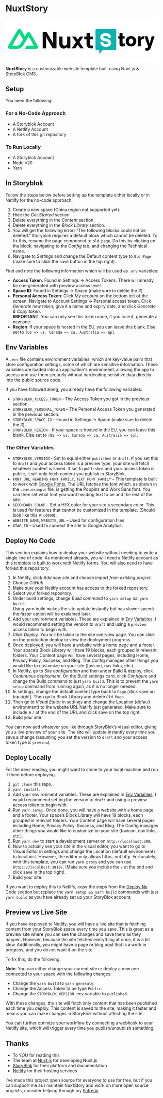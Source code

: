 # NuxtStory
![Image](public/nuxtstory.png)

**NuxtStory** is a customizable website template built using Nuxt.js & StoryBlok CMS.

## Setup

You need the following:

### For a No-Code Approach
- A Storyblok Account
- A Netlify Account
- A fork of this git repository

### To Run Locally
- A Storyblok Account
- Node v20
- Yarn

## In Storyblok

Follow the steps below before setting up the template either locally or in Netlify for the no-code approach.

1. Create a new space (China region not supported yet).
2. Hide the *Get Started* section.
3. Delete everything in the *Content* section.
4. Delete everything in the *Block Library* section.
5. You will get the following error: “The following blocks could not be deleted.” Storyblok requires a default block which cannot be deleted. To fix this, rename the page component to `old_page`. Do this by clicking on the block, navigating to the *Config* tab, and changing the Technical name.
6. Navigate to *Settings* and change the Default content type to `Old Page` (make sure to click the save button in the top right).

Find and note the following information which will be used as `.env` variables:

- **Access Token**: Found in Settings -> Access Tokens. There will already be one generated with preview access level.
- **Space ID**: Found in Settings -> Space (make sure to delete the #).
- **Personal Access Token**: Click *My account* on the bottom left of the screen. Navigate to Account Settings -> Personal access token. Click *Generate new token*, give it a name and expiry date, and click *Generate & Copy token*.  
  **IMPORTANT**: You can only see this token once, if you lose it, generate a new one.
- **Region**: If your space is hosted in the EU, you can leave this blank. Else set to `[US => us, Canada => ca, Australia => ap]`.

## Env Variables

A `.env` file contains environment variables, which are key-value pairs that store configuration settings, some of which are sensitive information. These variables are loaded into an application's environment, allowing the app to access and use them securely without hardcoding sensitive data directly into the public source code.

If you have followed along, you already have the following variables:

- `STORYBLOK_ACCESS_TOKEN` – The Access Token you got in the previous section.
- `STORYBLOK_PERSONAL_TOKEN` – The Personal Access Token you generated in the previous section.
- `STORYBLOK_SPACE_ID` – Found in Settings -> Space (make sure to delete the #).
- `STORYBLOK_REGION` – If your space is hosted in the EU, you can leave this blank. Else set to `[US => us, Canada => ca, Australia => ap]`.

### The Other Variables

- `STORYBLOK_VERSION` - Set to equal either `published` or `draft`. If you set this to `draft` and your access token is a preview type, your site will fetch whatever content is saved. If set to `published` and your access token is public, it will only fetch content you publish in StoryBlok.
- `FONT_URL`, `HEADING_FONT_FAMILY`, `TEXT_FONT_FAMILY` – This template is built to work with [Google Fonts](https://fonts.google.com). The URL fetches the font which, as shown in the `.env.example` file, is getting the Poppins and Work Sans font. You can then set what font you want heading text to be and the rest of the site.
- `SECONDARY_COLOR` – Set a HEX color for your site's secondary color. This is used for features that cannot be customized in the template. (Should look like this `#fc0000`).
- `WEBSITE_NAME`, `WEBSITE_URL` – Used for configuration files.
- `GTAG_ID` – Used to connect the site to Google Analytics.

## Deploy No Code

This section explains how to deploy your website without needing to write a single line of code. As mentioned already, you will need a Netlify account as this template is built to work with Netlify forms. You will also need to have forked this repository.

1. In Netlify, click *Add new site* and choose *Import from existing project*.
2. Choose *GitHub*.
3. Make sure your Netlify account has access to the forked repository.
4. Select your forked repository.
5. Under build settings, change *Build command* to `yarn setup && yarn build`.  
   Using yarn build makes the site update instantly but has slower speed; the faster option will be explained later.
6. Add your environment variables. These are explained in [Env Variables](#env-variables). I would recommend setting the version to `draft` and using a `preview` access token to begin with.
7. Click *Deploy*. You will be taken to the site overview page. You can click on the production deploy to view the deployment progress.
8. Once deployed, you will have a website with a home page and a footer. Your space’s Block Library will have 19 blocks, each grouped in relevant folders. Your Content page will have several pages, including Home, Privacy Policy, Success, and Blog. The Config manages other things you would like to customize on your site (favicon, nav links, etc.).
9. In Netlify, go to *Site configuration* and then under Build & deploy, click *Continuous deployment*. On the Build settings card, click *Configure* and change the Build command to just `yarn build`. This is to prevent the `yarn setup` command from running again, as it is no longer needed.
10. In settings, change the default content type back to `Page` (click save on top right). Then go to Block Library and delete `Old Page`.
11. Then go to *Visual Editor* in settings and change the Location (default environment) to the website URL Netlify just generated. Make sure to include a `/` at the end of the URL and click save on the top right.
12. Build your site.

You can now add whatever you like through StoryBlok’s visual editor, giving you a live preview of your site. The site will update instantly every time you save a change (assuming you set the version to `draft` and your access token type is `preview`).

## Deploy Locally

For the devs reading, you might want to clone to your local machine and run it there before deploying.

1. `git clone` this repo.
2. `yarn install`.
3. Add your environment variables. These are explained in [Env Variables](#env-variables). I would recommend setting the version to `draft` and using a preview access token to begin with.
4. Run `yarn setup`. Once done, you will have a website with a home page and a footer. Your space’s Block Library will have 19 blocks, each grouped in relevant folders. Your Content page will have several pages, including Home, Privacy Policy, Success, and Blog. The Config manages other things you would like to customize on your site (favicon, nav links, etc.).
5. Run `yarn dev` to start a development server on `http://localhost:300`.
6. Now to actually see your site in the visual editor, you want to go to *Visual Editor* in settings and change the Location (default environment) to localhost. However, the editor only allows https, not http. Fortunately, with this template, you can run `yarn proxy` and you can use `https://localhost:3010/`. (Make sure you include the `/` at the end and click save in the top right).
7. Build your site.

If you want to deploy this to Netlify, copy the steps from the [Deploy No Code](#deploy-no-code) section but replace the `yarn setup && yarn build` commands with just `yarn build` as you have already set up your StoryBlok account.

## Preview vs Live Site

If you have deployed to Netlify, you will have a live site that is fetching content from your StoryBlok space every time you save. This is great as a preview site where you can see the changes and save them as they happen. However, because the site fetches everything at once, it is a bit slow. Additionally, you might have a page or blog post that is a work in progress, and you do not want it on the site.

To fix this, do the following:

**Note**: You can either change your current site or deploy a new one connected to your space with the following changes:

- Change the `yarn build` to `yarn generate`.
- Change the Access Token to be type `Public`.
- Change the `STORYBLOK_VERSION` .env variable to `published`.

With these changes, the site will fetch only content that has been published each time you deploy. This content is saved to the site, making it faster and means you can make changes in StoryBlok without affecting the site.

You can further optimize your workflow by connecting a webhook to your Netlify site, which will trigger every time you publish/unpublish something.

## Thanks

- To YOU for reading this
- The team at [Nuxt.js](https://github.com/orgs/nuxt/people) for developing Nuxt.js
- [StoryBlok](https://www.storyblok.com) for their platform and documentation
- [Netlify](https://www.netlify.com) for their hosting services

I’ve made this project open source for everyone to use for free, but if you can support me as I maintain NuxtStory and work on more open source projects, consider helping through my [Patreon](https://patreon.com/Gouldsonium)

